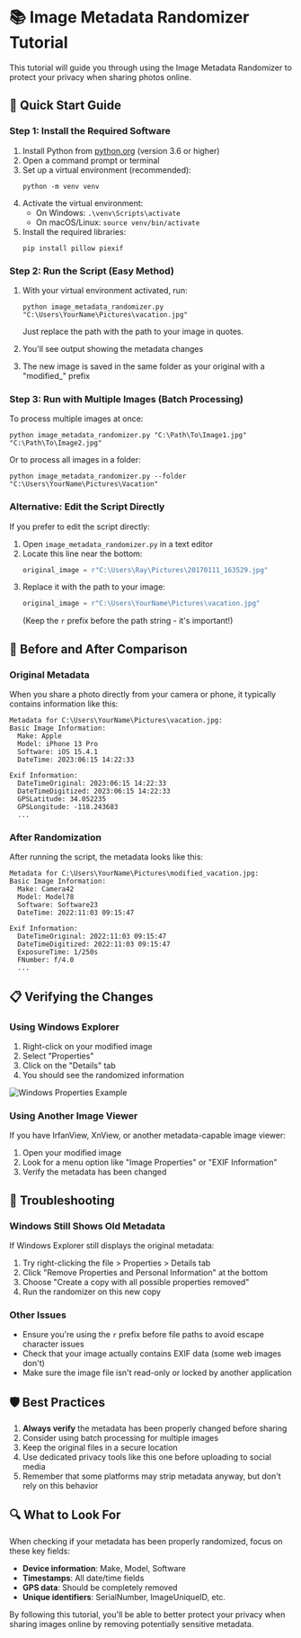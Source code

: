 # 📚 Image Metadata Randomizer Tutorial

This tutorial will guide you through using the Image Metadata Randomizer to protect your privacy when sharing photos online.

## 🏁 Quick Start Guide

### Step 1: Install the Required Software

1. Install Python from [python.org](https://python.org/downloads) (version 3.6 or higher)
2. Open a command prompt or terminal
3. Set up a virtual environment (recommended):
   ```
   python -m venv venv
   ```
4. Activate the virtual environment:
   - On Windows: `.\venv\Scripts\activate`
   - On macOS/Linux: `source venv/bin/activate`
5. Install the required libraries:
   ```
   pip install pillow piexif
   ```

### Step 2: Run the Script (Easy Method)

1. With your virtual environment activated, run:
   ```
   python image_metadata_randomizer.py "C:\Users\YourName\Pictures\vacation.jpg"
   ```
   
   Just replace the path with the path to your image in quotes.
   
2. You'll see output showing the metadata changes
3. The new image is saved in the same folder as your original with a "modified_" prefix

### Step 3: Run with Multiple Images (Batch Processing)

To process multiple images at once:

```
python image_metadata_randomizer.py "C:\Path\To\Image1.jpg" "C:\Path\To\Image2.jpg"
```

Or to process all images in a folder:

```
python image_metadata_randomizer.py --folder "C:\Users\YourName\Pictures\Vacation"
```

### Alternative: Edit the Script Directly

If you prefer to edit the script directly:

1. Open `image_metadata_randomizer.py` in a text editor
2. Locate this line near the bottom:
   ```python
   original_image = r"C:\Users\Ray\Pictures\20170111_163529.jpg"
   ```
3. Replace it with the path to your image:
   ```python
   original_image = r"C:\Users\YourName\Pictures\vacation.jpg"
   ```
   (Keep the `r` prefix before the path string - it's important!)

## 🔄 Before and After Comparison

### Original Metadata

When you share a photo directly from your camera or phone, it typically contains information like this:

```
Metadata for C:\Users\YourName\Pictures\vacation.jpg:
Basic Image Information:
  Make: Apple
  Model: iPhone 13 Pro
  Software: iOS 15.4.1
  DateTime: 2023:06:15 14:22:33
  
Exif Information:
  DateTimeOriginal: 2023:06:15 14:22:33
  DateTimeDigitized: 2023:06:15 14:22:33
  GPSLatitude: 34.052235
  GPSLongitude: -118.243683
  ...
```

### After Randomization

After running the script, the metadata looks like this:

```
Metadata for C:\Users\YourName\Pictures\modified_vacation.jpg:
Basic Image Information:
  Make: Camera42
  Model: Model78
  Software: Software23
  DateTime: 2022:11:03 09:15:47
  
Exif Information:
  DateTimeOriginal: 2022:11:03 09:15:47
  DateTimeDigitized: 2022:11:03 09:15:47
  ExposureTime: 1/250s
  FNumber: f/4.0
  ...
```

## 📋 Verifying the Changes

### Using Windows Explorer

1. Right-click on your modified image
2. Select "Properties"
3. Click on the "Details" tab
4. You should see the randomized information

![Windows Properties Example](https://i.imgur.com/example.png)

### Using Another Image Viewer

If you have IrfanView, XnView, or another metadata-capable image viewer:

1. Open your modified image
2. Look for a menu option like "Image Properties" or "EXIF Information"
3. Verify the metadata has been changed

## 🚧 Troubleshooting

### Windows Still Shows Old Metadata

If Windows Explorer still displays the original metadata:

1. Try right-clicking the file > Properties > Details tab
2. Click "Remove Properties and Personal Information" at the bottom
3. Choose "Create a copy with all possible properties removed"
4. Run the randomizer on this new copy

### Other Issues

- Ensure you're using the `r` prefix before file paths to avoid escape character issues
- Check that your image actually contains EXIF data (some web images don't)
- Make sure the image file isn't read-only or locked by another application

## 🛡️ Best Practices

1. **Always verify** the metadata has been properly changed before sharing
2. Consider using batch processing for multiple images
3. Keep the original files in a secure location
4. Use dedicated privacy tools like this one before uploading to social media
5. Remember that some platforms may strip metadata anyway, but don't rely on this behavior

## 🔍 What to Look For

When checking if your metadata has been properly randomized, focus on these key fields:

- **Device information**: Make, Model, Software
- **Timestamps**: All date/time fields 
- **GPS data**: Should be completely removed
- **Unique identifiers**: SerialNumber, ImageUniqueID, etc.

By following this tutorial, you'll be able to better protect your privacy when sharing images online by removing potentially sensitive metadata. 